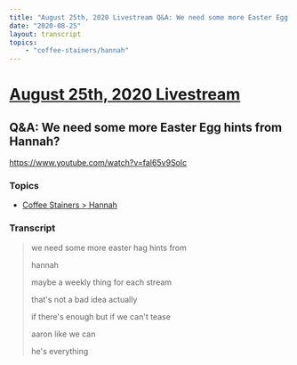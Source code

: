 ```yaml
---
title: "August 25th, 2020 Livestream Q&A: We need some more Easter Egg hints from Hannah?"
date: "2020-08-25"
layout: transcript
topics:
    - "coffee-stainers/hannah"
---
```

# [August 25th, 2020 Livestream](../2020-08-25.md)
## Q&A: We need some more Easter Egg hints from Hannah?
https://www.youtube.com/watch?v=faI65v9Solc

### Topics
* [Coffee Stainers > Hannah](../topics/coffee-stainers/hannah.md)

### Transcript

> we need some more easter hag hints from
>
> hannah
>
> maybe a weekly thing for each stream
>
> that's not a bad idea actually
>
> if there's enough but if we can't tease
>
> aaron like we can
>
> he's everything
